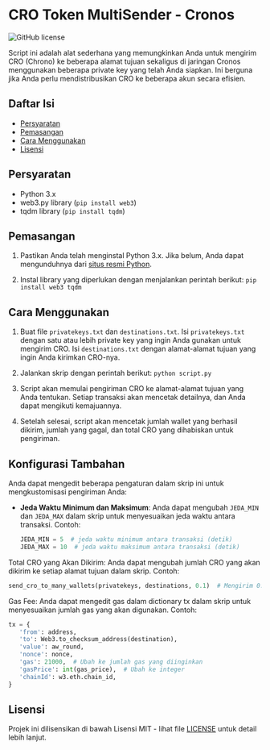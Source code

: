 # CRO Token MultiSender - Cronos

![GitHub license](https://img.shields.io/badge/license-MIT-blue.svg)

Script ini adalah alat sederhana yang memungkinkan Anda untuk mengirim CRO (Chrono) ke beberapa alamat tujuan sekaligus di jaringan Cronos menggunakan beberapa private key yang telah Anda siapkan. Ini berguna jika Anda perlu mendistribusikan CRO ke beberapa akun secara efisien.

## Daftar Isi
- [Persyaratan](#persyaratan)
- [Pemasangan](#pemasangan)
- [Cara Menggunakan](#cara-menggunakan)
- [Lisensi](#lisensi)

## Persyaratan

- Python 3.x
- web3.py library (`pip install web3`)
- tqdm library (`pip install tqdm`)

## Pemasangan

1. Pastikan Anda telah menginstal Python 3.x. Jika belum, Anda dapat mengunduhnya dari [situs resmi Python](https://www.python.org/downloads/).

2. Instal library yang diperlukan dengan menjalankan perintah berikut:
`pip install web3 tqdm`

## Cara Menggunakan

1. Buat file `privatekeys.txt` dan `destinations.txt`. Isi `privatekeys.txt` dengan satu atau lebih private key yang ingin Anda gunakan untuk mengirim CRO. Isi `destinations.txt` dengan alamat-alamat tujuan yang ingin Anda kirimkan CRO-nya.

2. Jalankan skrip dengan perintah berikut:
`python script.py`


3. Script akan memulai pengiriman CRO ke alamat-alamat tujuan yang Anda tentukan. Setiap transaksi akan mencetak detailnya, dan Anda dapat mengikuti kemajuannya.

4. Setelah selesai, script akan mencetak jumlah wallet yang berhasil dikirim, jumlah yang gagal, dan total CRO yang dihabiskan untuk pengiriman.

## Konfigurasi Tambahan

Anda dapat mengedit beberapa pengaturan dalam skrip ini untuk mengkustomisasi pengiriman Anda:

- **Jeda Waktu Minimum dan Maksimum**: Anda dapat mengubah `JEDA_MIN` dan `JEDA_MAX` dalam skrip untuk menyesuaikan jeda waktu antara transaksi. Contoh:

  ```python
  JEDA_MIN = 5  # jeda waktu minimum antara transaksi (detik)
  JEDA_MAX = 10  # jeda waktu maksimum antara transaksi (detik)
   ```
  
Total CRO yang Akan Dikirim: Anda dapat mengubah jumlah CRO yang akan dikirim ke setiap alamat tujuan dalam skrip. Contoh:
 ```python
send_cro_to_many_wallets(privatekeys, destinations, 0.1)  # Mengirim 0.1 CRO ke setiap alamat tujuan
 ```

Gas Fee: Anda dapat mengedit gas dalam dictionary tx dalam skrip untuk menyesuaikan jumlah gas yang akan digunakan. Contoh:

 ```python
tx = {
    'from': address,
    'to': Web3.to_checksum_address(destination),
    'value': aw_round,
    'nonce': nonce,
    'gas': 21000,  # Ubah ke jumlah gas yang diinginkan
    'gasPrice': int(gas_price),  # Ubah ke integer
    'chainId': w3.eth.chain_id,
}
 ```

## Lisensi

Projek ini dilisensikan di bawah Lisensi MIT - lihat file [LICENSE](LICENSE) untuk detail lebih lanjut.
